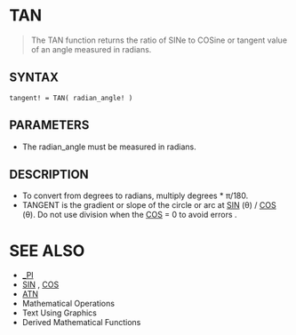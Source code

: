 # TAN
> The TAN function returns the ratio of SINe to COSine or tangent value of an angle measured in radians.

## SYNTAX
`tangent! = TAN( radian_angle! )`

## PARAMETERS
* The radian_angle must be measured in radians.


## DESCRIPTION
* To convert from degrees to radians, multiply degrees * π/180.
* TANGENT is the gradient or slope of the circle or arc at [SIN](SIN.md) (θ) / [COS](COS.md) (θ). Do not use division when the [COS](COS.md) = 0 to avoid errors .


# SEE ALSO
* [_PI](_PI.md)
* [SIN](SIN.md) , [COS](COS.md)
* [ATN](ATN.md)
* Mathematical Operations
* Text Using Graphics
* Derived Mathematical Functions

